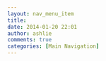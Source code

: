 ```yaml
---
layout: nav_menu_item
title: 
date: 2014-01-20 22:01
author: ashlie
comments: true
categories: [Main Navigation]
---
```

 
